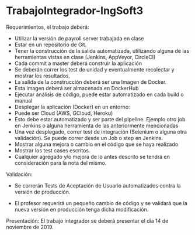 # TrabajoIntegrador-IngSoft3

Requerimientos, el trabajo deberá:
- Utilizar la versión de payroll server trabajada en clase
- Estar en un repositorio de Git.
- Tener la construcción de la salida automatizada, utilizando alguna de las herramientas vistas en clase (Jenkins, AppVeyor, CircleCI)
- Cada commit a master deberá construir la aplicación
- Se deberán correr los test de unidad y eventualmente recolectar y mostrar los resultados.
- La salida de la construcción deberá ser una Imagen de Docker.
- Esta imagen deberá ser almacenada en DockerHub
- Ejecutar análisis de código, puede estar automatizado en cada build o manual
- Desplegar la aplicación (Docker) en un entorno:
- Puede ser Cloud (AWS, GCloud, Heroku)
- Esto debe estar automatizado y ser parte del pipeline. Ejemplo otro job en Jenkins o alguna herramienta de las anteriormente mencionadas
- Una vez desplegado, correr test de integración (Selenium o alguna otra validación). Se puede correr desde un Job o step en Jenkins.
- Mostrar alguna mejora o cambio en el código que se haya realizado
- Mostrar los test cases escritos.
- Cualquier agregado y/o mejora de lo antes descrito se tendrá en consideración para la nota del mismo.

Validación:
- Se correrán Tests de Aceptación de Usuario automatizados contra la versión de producción.

- El profesor requerirá un pequeño cambio de código y se validará que la nueva versión en producción tenga dicha modificación.

Presentación:
El trabajo integrador se deberá presentar el día 14 de noviembre de 2019.
